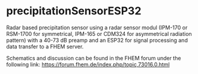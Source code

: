 # precipitationSensorESP32
Radar based precipitation sensor using a radar sensor modul (IPM-170 or RSM-1700 for symmetrical, IPM-165 or CDM324 for asymmetrical radiation pattern) with a 40-73 dB preamp and an ESP32 for signal processing and data transfer to a FHEM server.

Schematics and discussion can be found in the FHEM forum under the following link:
https://forum.fhem.de/index.php/topic,73016.0.html
